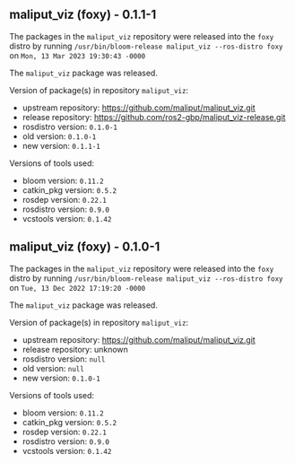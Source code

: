 ## maliput_viz (foxy) - 0.1.1-1

The packages in the `maliput_viz` repository were released into the `foxy` distro by running `/usr/bin/bloom-release maliput_viz --ros-distro foxy` on `Mon, 13 Mar 2023 19:30:43 -0000`

The `maliput_viz` package was released.

Version of package(s) in repository `maliput_viz`:

- upstream repository: https://github.com/maliput/maliput_viz.git
- release repository: https://github.com/ros2-gbp/maliput_viz-release.git
- rosdistro version: `0.1.0-1`
- old version: `0.1.0-1`
- new version: `0.1.1-1`

Versions of tools used:

- bloom version: `0.11.2`
- catkin_pkg version: `0.5.2`
- rosdep version: `0.22.1`
- rosdistro version: `0.9.0`
- vcstools version: `0.1.42`


## maliput_viz (foxy) - 0.1.0-1

The packages in the `maliput_viz` repository were released into the `foxy` distro by running `/usr/bin/bloom-release maliput_viz --ros-distro foxy` on `Tue, 13 Dec 2022 17:19:20 -0000`

The `maliput_viz` package was released.

Version of package(s) in repository `maliput_viz`:

- upstream repository: https://github.com/maliput/maliput_viz.git
- release repository: unknown
- rosdistro version: `null`
- old version: `null`
- new version: `0.1.0-1`

Versions of tools used:

- bloom version: `0.11.2`
- catkin_pkg version: `0.5.2`
- rosdep version: `0.22.1`
- rosdistro version: `0.9.0`
- vcstools version: `0.1.42`


